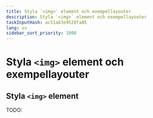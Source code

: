 ```yaml
---
title: Styla `<img>` element och exempellayouter
description: Styla `<img>` element och exempellayouter
taskInputHash: ac51a63e9520fa85
lang: sv
sidebar_sort_priority: 1000
---
```

# Styla `<img>` element och exempellayouter

## Styla `<img>` element

TODO:
